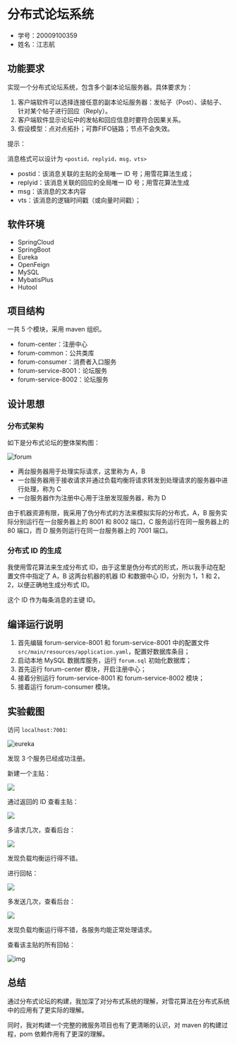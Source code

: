 # 分布式论坛系统

- 学号：20009100359
- 姓名：江志航

## 功能要求

实现一个分布式论坛系统，包含多个副本论坛服务器。具体要求为：

1. 客户端软件可以选择连接任意的副本论坛服务器：发帖子（Post）、读帖子、针对某个帖子进行回应（Reply）。
2. 客户端软件显示论坛中的发帖和回应信息时要符合因果关系。
3. 假设模型：点对点拓扑；可靠FIFO链路；节点不会失效。

提示：

消息格式可以设计为 `<postid，replyid，msg，vts>`

- postid：该消息关联的主贴的全局唯一 ID 号；用雪花算法生成；
- replyid：该消息关联的回应的全局唯一 ID 号；用雪花算法生成
- msg：该消息的文本内容
- vts：该消息的逻辑时间戳（或向量时间戳）；

## 软件环境

- SpringCloud
- SpringBoot
- Eureka
- OpenFeign
- MySQL
- MybatisPlus
- Hutool

## 项目结构

一共 5 个模块，采用 maven 组织。

- forum-center：注册中心
- forum-common：公共类库
- forum-consumer：消费者入口服务
- forum-service-8001：论坛服务
- forum-service-8002：论坛服务

## 设计思想

### 分布式架构

如下是分布式论坛的整体架构图：

![forum](./forum.png)

- 两台服务器用于处理实际请求，这里称为 A，B
- 一台服务器用于接收请求并通过负载均衡将请求转发到处理请求的服务器中进行处理，称为 C
- 一台服务器作为注册中心用于注册发现服务器，称为 D

由于机器资源有限，我采用了伪分布式的方法来模拟实际的分布式，A，B 服务实际分别运行在一台服务器上的 8001 和 8002 端口，C 服务运行在同一服务器上的 80 端口，而 D 服务则运行在同一台服务器上的 7001 端口。

### 分布式 ID 的生成

我使用雪花算法来生成分布式 ID，由于这里是伪分布式的形式，所以我手动在配置文件中指定了 A，B 这两台机器的机器 ID 和数据中心 ID，分别为 1，1 和 2，2，以便正确地生成分布式 ID。

这个 ID 作为每条消息的主键 ID。

## 编译运行说明

1. 首先编辑 forum-service-8001 和 forum-service-8001 中的配置文件 `src/main/resources/application.yaml`，配置好数据库条目；
2. 启动本地 MySQL 数据库服务，运行 `forum.sql` 初始化数据库；
3. 首先运行 forum-center 模块，开启注册中心；
4. 接着分别运行 forum-service-8001 和 forum-service-8002 模块；
5. 接着运行 forum-consumer 模块。

## 实验截图

访问 `localhost:7001`:

![eureka](./eureka.png)

发现 3 个服务已经成功注册。

新建一个主贴：

![](./2023-05-31_170313.png)

通过返回的 ID 查看主贴：

![](./2023-05-31_170402.png)

多请求几次，查看后台：

![](./2023-05-31_170356.png)

发现负载均衡运行得不错。

进行回帖：

![](./2023-05-31_170432.png)

多发送几次，查看后台：

![](./2023-05-31_170438.png)

发现负载均衡运行得不错，各服务均能正常处理请求。

查看该主贴的所有回帖：

![img](./2023-05-31_170450.png)

## 总结

通过分布式论坛的构建，我加深了对分布式系统的理解，对雪花算法在分布式系统中的应用有了更实际的理解。

同时，我对构建一个完整的微服务项目也有了更清晰的认识，对 maven 的构建过程，pom 依赖作用有了更深的理解。